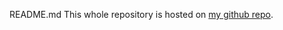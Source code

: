 README.md
This whole repository is hosted on [my github repo](https://github.com/franciscofregona/dominoes-kicker/blob/master/Questions.md).